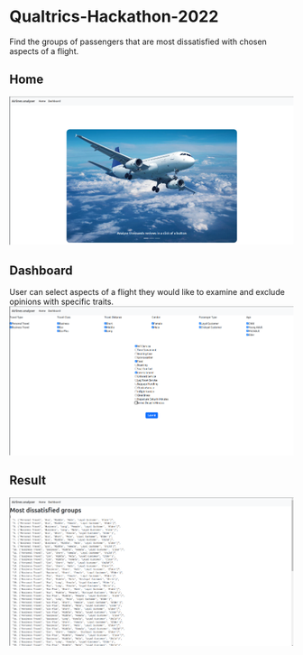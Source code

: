 # Qualtrics-Hackathon-2022
Find the groups of passengers that are most dissatisfied with chosen aspects of a flight.

## Home
![Home](demo/home.png "Home")

## Dashboard
User can select aspects of a flight they would like to examine and exclude opinions with specific traits.
![Dashboard](demo/dashboard.png "Dashboard")

## Result
![Result](demo/result.png "Result")
